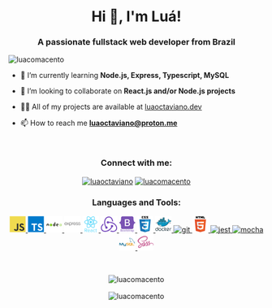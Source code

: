 <h1 align="center">Hi 👋, I'm Luá!</h1>
<h3 align="center">A passionate fullstack web developer from Brazil</h3>

<p align="left"> <img src="https://komarev.com/ghpvc/?username=luacomacento&label=Profile%20views&color=0e75b6&style=flat" alt="luacomacento" /> </p>

- 🌱 I’m currently learning **Node.js, Express, Typescript, MySQL**

- 👯 I’m looking to collaborate on **React.js and/or Node.js projects**

- 👨‍💻 All of my projects are available at [luaoctaviano.dev](luaoctaviano.dev)

- 📫 How to reach me **luaoctaviano@proton.me**

<br />
<h3 align="center">Connect with me:</h3>
<p align="center">
<a href="https://linkedin.com/in/luaoctaviano" target="blank"><img align="center" src="https://raw.githubusercontent.com/rahuldkjain/github-profile-readme-generator/master/src/images/icons/Social/linked-in-alt.svg" alt="luaoctaviano" height="30" width="32" /></a>
<a href="https://twitter.com/luacomacento" target="blank"><img align="center" src="https://raw.githubusercontent.com/rahuldkjain/github-profile-readme-generator/master/src/images/icons/Social/twitter.svg" alt="luacomacento" height="30" width="32" /></a>
</p>

<h3 align="center">Languages and Tools:</h3>
<p align="center">
<a href="https://developer.mozilla.org/en-US/docs/Web/JavaScript" target="_blank" rel="noreferrer"> <img src="https://raw.githubusercontent.com/devicons/devicon/master/icons/javascript/javascript-original.svg" alt="javascript" width="32" height="32"/> </a>
<a href="https://www.typescriptlang.org/" target="_blank" rel="noreferrer"> <img src="https://raw.githubusercontent.com/devicons/devicon/master/icons/typescript/typescript-original.svg" alt="typescript" width="32" height="32"/> </a>
<a href="https://nodejs.org" target="_blank" rel="noreferrer"> <img src="https://raw.githubusercontent.com/devicons/devicon/master/icons/nodejs/nodejs-original-wordmark.svg" alt="nodejs" width="32" height="32"/> </a>
<a href="https://expressjs.com" target="_blank" rel="noreferrer"> <img src="https://raw.githubusercontent.com/devicons/devicon/master/icons/express/express-original-wordmark.svg" alt="express" width="32" height="32"/> </a>
<a href="https://reactjs.org/" target="_blank" rel="noreferrer"> <img src="https://raw.githubusercontent.com/devicons/devicon/master/icons/react/react-original-wordmark.svg" alt="react" width="32" height="32"/> </a> 
<a href="https://redux.js.org" target="_blank" rel="noreferrer"> <img src="https://raw.githubusercontent.com/devicons/devicon/master/icons/redux/redux-original.svg" alt="redux" width="32" height="32"/> </a>
<a href="https://getbootstrap.com" target="_blank" rel="noreferrer"> <img src="https://raw.githubusercontent.com/devicons/devicon/master/icons/bootstrap/bootstrap-plain-wordmark.svg" alt="bootstrap" width="32" height="32"/> </a> <a href="https://www.w3schools.com/css/" target="_blank" rel="noreferrer"> <img src="https://raw.githubusercontent.com/devicons/devicon/master/icons/css3/css3-original-wordmark.svg" alt="css3" width="32" height="32"/> </a> <a href="https://www.docker.com/" target="_blank" rel="noreferrer"> <img src="https://raw.githubusercontent.com/devicons/devicon/master/icons/docker/docker-original-wordmark.svg" alt="docker" width="32" height="32"/> </a> <a href="https://git-scm.com/" target="_blank" rel="noreferrer"> <img src="https://www.vectorlogo.zone/logos/git-scm/git-scm-icon.svg" alt="git" width="32" height="32"/> </a> <a href="https://www.w3.org/html/" target="_blank" rel="noreferrer"> <img src="https://raw.githubusercontent.com/devicons/devicon/master/icons/html5/html5-original-wordmark.svg" alt="html5" width="32" height="32"/> </a> <a href="https://jestjs.io" target="_blank" rel="noreferrer"> <img src="https://www.vectorlogo.zone/logos/jestjsio/jestjsio-icon.svg" alt="jest" width="32" height="32"/> </a> <a href="https://mochajs.org" target="_blank" rel="noreferrer"> <img src="https://www.vectorlogo.zone/logos/mochajs/mochajs-icon.svg" alt="mocha" width="32" height="32"/> </a> <a href="https://www.mysql.com/" target="_blank" rel="noreferrer"> <img src="https://raw.githubusercontent.com/devicons/devicon/master/icons/mysql/mysql-original-wordmark.svg" alt="mysql" width="32" height="32"/> </a>   <a href="https://sass-lang.com" target="_blank" rel="noreferrer"> <img src="https://raw.githubusercontent.com/devicons/devicon/master/icons/sass/sass-original.svg" alt="sass" width="32" height="32"/> </a> </p>

<br />
<!--<p align="center"><img align="center" src="https://github-readme-stats.vercel.app/api?username=luacomacento&show_icons=true&locale=en" alt="luacomacento" /></p> -->

<p align="center"><img align="center" width=500px src="https://github-readme-stats.vercel.app/api/top-langs?username=luacomacento&show_icons=true&locale=en&layout=compact" alt="luacomacento" /></p>

<p align="center"><img align="center" src="https://github-readme-streak-stats.herokuapp.com/?user=luacomacento&" alt="luacomacento" /></p></p>

